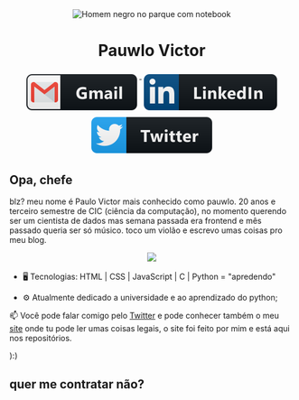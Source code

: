 <p align="center">
 <img width="220px" src="https://www.imagemhost.com.br/images/2021/03/25/homem-negro-sentado-em-um-banco-com-um-laptop-e-cafe-o-conceito-de-trabalho-remoto-freelance-e-learning-em-um-estilo-simples_254685-115-removebg.png" align="center" alt="Homem negro no parque com notebook" />
 <h1 align="center">Pauwlo Victor</h1>
 <p align="center">
  <a href="mailto:lo.opvcfreitas@gmail.com">
    <img src="gmail.svg" alt="gmail" style="vertical-align:top; margin:6px 4px">
  </a> 
  <a href="https://www.linkedin.com/in/paulo-victor-costa-freitas/">
    <img src="linkedin.svg" alt="linkedin" style="vertical-align:top; margin:6px 4px">
  </a>
  <a href="https://twitter.com/opauwlo">
    <img src="twitter.svg" alt="twitter" style="vertical-align:top; margin:6px 4px">
  </a>
</p>
</p>

## Opa, chefe

blz? meu nome é Paulo Victor mais conhecido como pauwlo. 20 anos e terceiro semestre de CIC (ciência da computação), no momento querendo ser um cientista de dados mas semana passada era frontend e mês passado queria ser só músico. toco um violão e escrevo umas coisas pro meu blog.

<p align="center">
  <img src="https://i.gifer.com/kkY.gif" width="400">
</p>

* 🖥️ Tecnologias: HTML | CSS | JavaScript | C | Python = "apredendo"

* ⚙ Atualmente dedicado a universidade e ao aprendizado do python;


📫 Você pode falar comigo pelo [Twitter](https://twitter.com/opauwlo) e pode conhecer também o meu [site](https://pauwlo.vercel.app) onde tu pode ler umas coisas legais, o site foi feito por mim e está aqui nos repositórios.

):)

## quer me contratar não?

